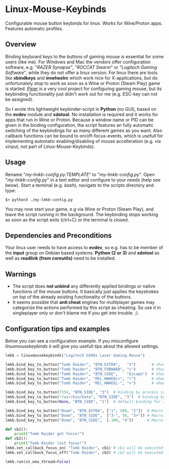 # Linux-Mouse-Keybinds
Configurable mouse button keybinds for linux. Works for Wine/Proton apps. Features automatic profiles.

## Overview
Binding keyboard keys to the buttons of gaming mouse is essential for some users (like me).
For Windows and Mac the vendors offer configuration software, e.g. "*RAZER Synapse*", "*ROCCAT Swarm*" or "*Logitech Gaming Software*", while they do not offer a linux version.
For linux there are tools like **xbindkeys** and **imwheelrc** which work nice for X-applications, but do unfortunately stop to work as soon as a Wine or Proton (Steam Play) game is started.
[Piper](https://github.com/libratbag/piper) is a very cool project for configuring gaming mouse, but its keybinding functionality just didn't work out for me (e.g. ESC-key can not be assigned).

So I wrote this lightweight keybinder-script in **Python** (no GUI), based on the **evdev** module and **xdotool**.
No installation is required and it works for apps that run in Wine or Proton.
Because a window name or PID can be given in the binding configuration, the script features an fully automatic switching of the keybindings for as many different games as you want.
Also callback functions can be bound to on/off-focus-events, which is usefull for implementing automatic enabling/disabling of mouse accelleration (e.g. via xinput, not part of Linux-Mouse-Keybinds).

## Usage
Rename "*my-lmkb-config.py.TEMPLATE*" to "*my-lmkb-config.py*".
Open "*my-lmkb-config.py*" in a text editor and configure to your needs (help see beow).
Start a terminal (e.g. *bash*), navigate to the scripts directory and type:
```
$> python3 ./my-lmkb-config.py
```
You may now start your game, e.g via Wine or Proton (Steam Play), and leave the script running in the background.
The keybinding stops working as soon as the script exits (ctrl+C) or the terminal is closed.

## Dependencies and Preconditions
Your linux user needs to have access to **evdev**, so e.g. has to be member of the **input** group on Debian based systems.
**Python (2 or 3)** and **xdotool** as well as **readlink (from coreutils)** need to be installed.

## Warnings
- The script does **not unbind** any differently applied bindings or native functions of the mouse buttons. It basically just applies the keystrokes *on top* of the already existing functionality of the buttons.
- It seems possible that **anti cheat** engines for multiplayer games may categorize the actions performed by this script as cheating. So use it in singleplayer only or don't blame me if you get into trouble. ;)

## Configuration tips and examples
Below you can see a configuration example.
If you misconfigure *linuxmousekeybinds* it will give you usefull tips about the allowed settings.
```python
lmkb = linuxmousekeybinds("Logitech G500s Laser Gaming Mouse")

lmkb.bind_key_to_button("Tomb Raider", "BTN_EXTRA",   "3")       # thumb button forward
lmkb.bind_key_to_button("Tomb Raider", "BTN_FORWARD", "c")       # thumb button middle
lmkb.bind_key_to_button("Tomb Raider", "BTN_SIDE",    "Escape")  # thumb button backward
lmkb.bind_key_to_button("Tomb Raider", "REL_HWHEEL+", "r")       # wheel sideways left
lmkb.bind_key_to_button("Tomb Raider", "REL_HWHEEL-", "v")       # wheel sideways right

lmkb.bind_key_to_button(7154, "BTN_SIDE", "3")  # binding by process id (PID)
lmkb.bind_key_to_button("/usr/bin/kate", "BTN_SIDE", "3")  # binding by application binary path
lmkb.bind_key_to_button(None, "BTN_SIDE", "1")  # default binding for all other windows

lmkb.bind_key_to_button("Doom", "BTN_EXTRA", ["1", 500, "2"])  # Macro: "1", 500ms delay, "2"
lmkb.bind_key_to_button("Doom", "BTN_SIDE",  ["3-", 50, "3+"]) # Macro: "3"-keydown, 50ms delay, "3"-keyup
lmkb.bind_key_to_button("Doom", "BTN_SIDE",  [-100, "4"])      # Macro: 70ms to 130ms delay, "3"

def cb1():
    print("Tomb Raider got focus!")
def cb2():
    print("Tomb Raider lost focus!")
lmkb.set_callback_focus_on( "Tomb Raider", cb1) # cb1 will be executed on Tomb Raider getting focus
lmkb.set_callback_focus_off("Tomb Raider", cb2) # cb2 will be executed on Tomb Raider loosing focus

lmkb.run(in_new_thread=False)
```
